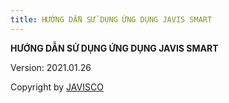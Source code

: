 ```yaml
---
title: HƯỚNG DẪN SỬ DỤNG ỨNG DỤNG JAVIS SMART
---
```

**HƯỚNG DẪN SỬ DỤNG ỨNG DỤNG JAVIS SMART**

Version: 2021.01.26

Copyright by [JAVISCO](http://javishome.vn/)